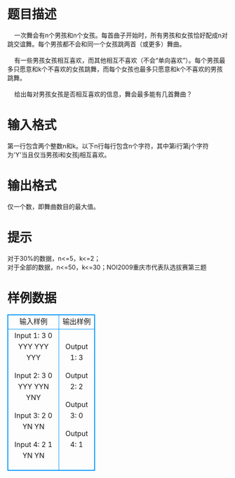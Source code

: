 # 

 
 # 题目描述 
&nbsp;&nbsp;&nbsp;&nbsp;一次舞会有n个男孩和n个女孩。每首曲子开始时，所有男孩和女孩恰好配成n对跳交谊舞。每个男孩都不会和同一个女孩跳两首（或更多）舞曲。<BR><BR>&nbsp;&nbsp;&nbsp;&nbsp;有一些男孩女孩相互喜欢，而其他相互不喜欢（不会“单向喜欢”）。每个男孩最多只愿意和k个不喜欢的女孩跳舞，而每个女孩也最多只愿意和k个不喜欢的男孩跳舞。<BR><BR>&nbsp;&nbsp;&nbsp;&nbsp;给出每对男孩女孩是否相互喜欢的信息，舞会最多能有几首舞曲？ 

 
 # 输入格式 
第一行包含两个整数n和k。以下n行每行包含n个字符，其中第i行第j个字符为'Y'当且仅当男孩i和女孩j相互喜欢。 

 
 # 输出格式 
仅一个数，即舞曲数目的最大值。 

 
 # 提示 
对于30%的数据，n&lt;=5，k&lt;=2；<BR>对于全部的数据，n&lt;=50，k&lt;=30；NOI2009重庆市代表队选拔赛第三题 
# 样例数据
<style>
        table,table tr th, table tr td { border:1px solid #0094ff; }
        table { width: 200px; min-height: 25px; line-height: 25px; text-align: center; border-collapse: collapse;}   
    </style>
<table>
	<tr>
		<td>输入样例</td>
		<td>输出样例</td>
	</tr>
<tr><td>Input 1:
3 0
YYY
YYY
YYY

Input 2:
3 0
YYY
YYN
YNY

Input 3:
2 0
YN
YN

Input 4:
2 1
YN
YN</td><td>Output 1:
3

Output 2:
2

Output 3:
0

Output 4:
1</td></tr></table>
